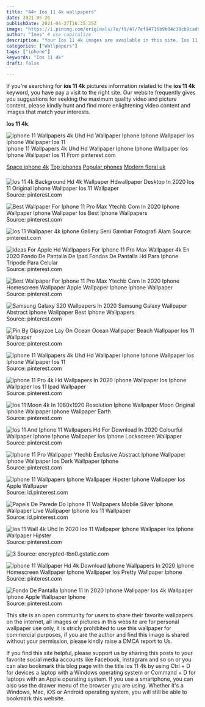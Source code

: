 ```yaml
---
title: "44+ Ios 11 4k wallpapers"
date: 2021-05-26
publishDate: 2021-04-27T16:35:25Z
image: "https://i.pinimg.com/originals/7e/f9/47/7ef94716b9b84c38cb9cad935de1c203.png"
author: "Ines" # use capitalize
description: "Your Ios 11 4k images are available in this site. Ios 11 4k are a topic that is being searched for and liked by netizens now. You can Find and Download the Ios 11 4k files here. Get all free photos and vectors."
categories: ["Wallpapers"]
tags: ["iphone"]
keywords: "Ios 11 4k"
draft: false

---
```


If you're searching for **ios 11 4k** pictures information related to the **ios 11 4k** keyword, you have pay a visit to the right  site.  Our website frequently  gives you  suggestions  for seeking  the maximum  quality video and picture  content, please kindly hunt and find more enlightening video content and images  that match your interests.

**Ios 11 4k**. 

![Iphone 11 Wallpapers 4k Uhd Hd Wallpaper Iphone Iphone Wallpaper Ios Iphone Wallpaper Ios 11](https://i.pinimg.com/originals/2a/05/b2/2a05b2fb6a6edb8de5422d9ccb146aba.jpg "Iphone 11 Wallpapers 4k Uhd Hd Wallpaper Iphone Iphone Wallpaper Ios Iphone Wallpaper Ios 11")
Iphone 11 Wallpapers 4k Uhd Hd Wallpaper Iphone Iphone Wallpaper Ios Iphone Wallpaper Ios 11 From pinterest.com

[Space iphone 4k](/space-iphone-4k/)
[Top iphones](/top-iphones/)
[Popular phones](/popular-phones/)
[Modern floral uk](/modern-floral-uk/)



### 

 


![Ios 11 4k Background Hd 4k Wallpaper Hdwallpaper Desktop In 2020 Ios 11 Original Iphone Wallpaper Ios 11 Wallpaper](https://i.pinimg.com/originals/71/7d/ce/717dceb5b471acb7492e246144a685d3.jpg "Ios 11 4k Background Hd 4k Wallpaper Hdwallpaper Desktop In 2020 Ios 11 Original Iphone Wallpaper Ios 11 Wallpaper")
Source: pinterest.com

 

![Best Wallpaper For Iphone 11 Pro Max Ytechb Com In 2020 Iphone Wallpaper Iphone Wallpaper Ios Best Iphone Wallpapers](https://i.pinimg.com/originals/0c/0f/7d/0c0f7d4f55125e28086ae91186fb51c3.png "Best Wallpaper For Iphone 11 Pro Max Ytechb Com In 2020 Iphone Wallpaper Iphone Wallpaper Ios Best Iphone Wallpapers")
Source: pinterest.com

 

![Ios 11 Wallpaper 4k Iphone Gallery Seni Gambar Fotografi Alam](https://i.pinimg.com/originals/a8/2f/7d/a82f7da5292dc63bc662da42f2f1347a.jpg "Ios 11 Wallpaper 4k Iphone Gallery Seni Gambar Fotografi Alam")
Source: pinterest.com

 

![Ideas For Apple Hd Wallpapers For Iphone 11 Pro Max Wallpaper 4k En 2020 Fondo De Pantalla De Ipad Fondos De Pantalla Hd Para Iphone Tripode Para Celular](https://i.pinimg.com/originals/31/4c/6d/314c6dd5f1b746ca70ab59d5476869f1.jpg "Ideas For Apple Hd Wallpapers For Iphone 11 Pro Max Wallpaper 4k En 2020 Fondo De Pantalla De Ipad Fondos De Pantalla Hd Para Iphone Tripode Para Celular")
Source: pinterest.com

 

![Best Wallpaper For Iphone 11 Pro Max Ytechb Com In 2020 Iphone Homescreen Wallpaper Apple Wallpaper Iphone Iphone Wallpaper](https://i.pinimg.com/originals/0f/7c/2d/0f7c2d7d1ef56bfd38295563e362c55c.png "Best Wallpaper For Iphone 11 Pro Max Ytechb Com In 2020 Iphone Homescreen Wallpaper Apple Wallpaper Iphone Iphone Wallpaper")
Source: pinterest.com

 

![Samsung Galaxy S20 Wallpapers In 2020 Samsung Galaxy Wallpaper Abstract Iphone Wallpaper Best Iphone Wallpapers](https://i.pinimg.com/originals/e2/ba/99/e2ba99f2c8dca3a9ad1f7118c628dec4.jpg "Samsung Galaxy S20 Wallpapers In 2020 Samsung Galaxy Wallpaper Abstract Iphone Wallpaper Best Iphone Wallpapers")
Source: pinterest.com

 

![Pin By Gipsyzoe Lay On Ocean Ocean Wallpaper Beach Wallpaper Ios 11 Wallpaper](https://i.pinimg.com/originals/db/27/5e/db275eaa6000a79412ffe2e388d3bd8f.jpg "Pin By Gipsyzoe Lay On Ocean Ocean Wallpaper Beach Wallpaper Ios 11 Wallpaper")
Source: pinterest.com

 

![Iphone 11 Wallpapers 4k Uhd Hd Wallpaper Iphone Iphone Wallpaper Ios Iphone Wallpaper Ios 11](https://i.pinimg.com/originals/2a/05/b2/2a05b2fb6a6edb8de5422d9ccb146aba.jpg "Iphone 11 Wallpapers 4k Uhd Hd Wallpaper Iphone Iphone Wallpaper Ios Iphone Wallpaper Ios 11")
Source: pinterest.com

 

![Iphone 11 Pro 4k Hd Wallpapers In 2020 Iphone Wallpaper Ios Iphone Wallpaper Ios 11 Ipad Wallpaper](https://i.pinimg.com/736x/bb/4a/d1/bb4ad175f7ee9ab33c23befdb2622a5d.jpg "Iphone 11 Pro 4k Hd Wallpapers In 2020 Iphone Wallpaper Ios Iphone Wallpaper Ios 11 Ipad Wallpaper")
Source: pinterest.com

 

![Ios 11 Moon 4k In 1080x1920 Resolution Iphone Wallpaper Moon Original Iphone Wallpaper Iphone Wallpaper Earth](https://i.pinimg.com/originals/94/91/34/949134b795d98f71b9919c89887b3719.jpg "Ios 11 Moon 4k In 1080x1920 Resolution Iphone Wallpaper Moon Original Iphone Wallpaper Iphone Wallpaper Earth")
Source: pinterest.com

 

![Ios 11 And Iphone 11 Wallpapers Hd For Download In 2020 Colourful Wallpaper Iphone Iphone Wallpaper Ios Iphone Lockscreen Wallpaper](https://i.pinimg.com/originals/37/5b/8a/375b8a636ffff377ea83fd17af8159dc.jpg "Ios 11 And Iphone 11 Wallpapers Hd For Download In 2020 Colourful Wallpaper Iphone Iphone Wallpaper Ios Iphone Lockscreen Wallpaper")
Source: pinterest.com

 

![Iphone 11 Pro Wallpaper Ytechb Exclusive Abstract Iphone Wallpaper Iphone Wallpaper Ios Dark Wallpaper Iphone](https://i.pinimg.com/originals/95/ec/e8/95ece8274cc246646a513b7d216f2878.png "Iphone 11 Pro Wallpaper Ytechb Exclusive Abstract Iphone Wallpaper Iphone Wallpaper Ios Dark Wallpaper Iphone")
Source: pinterest.com

 

![Iphone 11 Wallpapers Iphone Wallpaper Hipster Iphone Wallpaper Ios Apple Wallpaper](https://i.pinimg.com/originals/bc/e5/65/bce5651863f1493dbbf206f7c91cff40.jpg "Iphone 11 Wallpapers Iphone Wallpaper Hipster Iphone Wallpaper Ios Apple Wallpaper")
Source: id.pinterest.com

 

![Papeis De Parede Do Iphone 11 Wallpapers Mobile Silver Iphone Wallpaper Live Wallpaper Iphone Ios 11 Wallpaper](https://i.pinimg.com/736x/74/da/ad/74daaddc4f9f2eedb630a3cf53df4b41.jpg "Papeis De Parede Do Iphone 11 Wallpapers Mobile Silver Iphone Wallpaper Live Wallpaper Iphone Ios 11 Wallpaper")
Source: id.pinterest.com

 

![Ios 11 Wall 4k Uhd In 2020 Ios 11 Wallpaper Iphone Wallpaper Ios Iphone Wallpaper Hipster](https://i.pinimg.com/736x/f1/35/fd/f135fd574affaa75664de94023dd3bda.jpg "Ios 11 Wall 4k Uhd In 2020 Ios 11 Wallpaper Iphone Wallpaper Ios Iphone Wallpaper Hipster")
Source: pinterest.com

 

![3](/search?q=beautiful+iphone+11+wallpaper&amp;tbm=isch&amp;tbs=isz:l "3")
Source: encrypted-tbn0.gstatic.com

 

![Iphone 11 Wallpaper Hd 4k Download Iphone Wallpapers In 2020 Iphone Homescreen Wallpaper Iphone Wallpaper Ios Pretty Wallpaper Iphone](https://i.pinimg.com/originals/39/ce/2e/39ce2e40443e5600b5623fb110733bfc.jpg "Iphone 11 Wallpaper Hd 4k Download Iphone Wallpapers In 2020 Iphone Homescreen Wallpaper Iphone Wallpaper Ios Pretty Wallpaper Iphone")
Source: pinterest.com

 

![Fondo De Pantalla Iphone 11 In 2020 Iphone Wallpaper Ios 4k Wallpaper Iphone Apple Wallpaper Iphone](https://i.pinimg.com/originals/7e/f9/47/7ef94716b9b84c38cb9cad935de1c203.png "Fondo De Pantalla Iphone 11 In 2020 Iphone Wallpaper Ios 4k Wallpaper Iphone Apple Wallpaper Iphone")
Source: pinterest.com

 

This site is an open community for users to share their favorite wallpapers on the internet, all images or pictures in this website are for personal wallpaper use only, it is stricly prohibited to use this wallpaper for commercial purposes, if you are the author and find this image is shared without your permission, please kindly raise a DMCA report to Us.

If you find this site helpful, please support us by sharing this posts to your favorite social media accounts like Facebook, Instagram and so on or you can also bookmark this blog page with the title ios 11 4k by using Ctrl + D for devices a laptop with a Windows operating system or Command + D for laptops with an Apple operating system. If you use a smartphone, you can also use the drawer menu of the browser you are using. Whether it's a Windows, Mac, iOS or Android operating system, you will still be able to bookmark this website.
